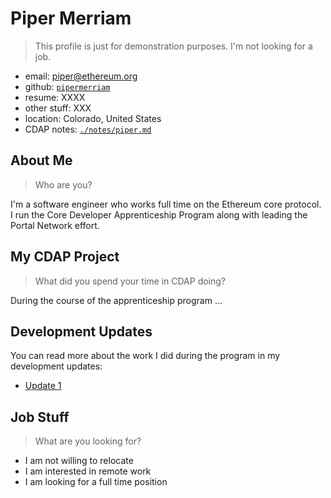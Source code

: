 # Piper Merriam

> This profile is just for demonstration purposes. I'm not looking for a job.

- email: piper@ethereum.org
- github: [`pipermerriam`](https://github.com/pipermerriam/)
- resume: XXXX
- other stuff: XXX
- location: Colorado, United States
- CDAP notes: [`./notes/piper.md`](./../notes/piper.md)

## About Me

> Who are you?

I'm a software engineer who works full time on the Ethereum core protocol.  I run the Core Developer Apprenticeship Program along with leading the Portal Network effort.


## My CDAP Project

> What did you spend your time in CDAP doing?

During the course of the apprenticeship program ...

## Development Updates

You can read more about the work I did during the program in my development updates:

- [Update 1](#TODO)


## Job Stuff

> What are you looking for?

- I am not willing to relocate
- I am interested in remote work
- I am looking for a full time position
